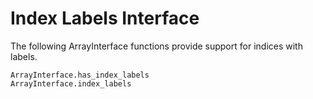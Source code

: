 # Index Labels Interface

The following ArrayInterface functions provide support for indices with labels.

```@docs
ArrayInterface.has_index_labels
ArrayInterface.index_labels
```

